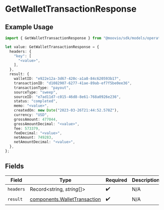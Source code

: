 # GetWalletTransactionResponse

## Example Usage

```typescript
import { GetWalletTransactionResponse } from "@moovio/sdk/models/operations";

let value: GetWalletTransactionResponse = {
  headers: {
    "key": [
      "<value>",
    ],
  },
  result: {
    walletID: "e922e12a-3d67-420c-a1a8-84c620593b17",
    transactionID: "d1082907-6277-41ae-89ab-ef7f5be0ee36",
    transactionType: "payout",
    sourceType: "sweep",
    sourceID: "e7ad11d7-c015-46d8-8e61-768a0926e236",
    status: "completed",
    memo: "<value>",
    createdOn: new Date("2023-03-26T21:44:52.578Z"),
    currency: "USD",
    grossAmount: 477044,
    grossAmountDecimal: "<value>",
    fee: 573379,
    feeDecimal: "<value>",
    netAmount: 749283,
    netAmountDecimal: "<value>",
  },
};
```

## Fields

| Field                                                                        | Type                                                                         | Required                                                                     | Description                                                                  |
| ---------------------------------------------------------------------------- | ---------------------------------------------------------------------------- | ---------------------------------------------------------------------------- | ---------------------------------------------------------------------------- |
| `headers`                                                                    | Record<string, *string*[]>                                                   | :heavy_check_mark:                                                           | N/A                                                                          |
| `result`                                                                     | [components.WalletTransaction](../../models/components/wallettransaction.md) | :heavy_check_mark:                                                           | N/A                                                                          |